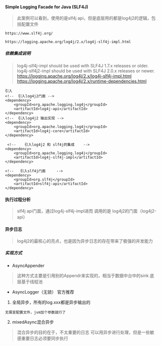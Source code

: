 #### Simple Logging Facade for Java (SLF4J)


> 此案例可以看到，使用的是slf4j api，但是底层用的都是log4j2的逻辑，包括配置文件

`https://www.slf4j.org/`

`
https://logging.apache.org/log4j/2.x/log4j-slf4j-impl.html
`

##### 依赖集成说明
> log4j-slf4j-impl should be used with SLF4J 1.7.x releases or older.  
log4j-slf4j2-impl should be used with SLF4J 2.0.x releases or newer.
> https://logging.apache.org/log4j/2.x/log4j-slf4j-impl.html
> https://logging.apache.org/log4j/2.x/runtime-dependencies.html
```
引入
<!--  引入log4j2门面 -->
<dependency>
    <groupId>org.apache.logging.log4j</groupId>
    <artifactId>log4j-api</artifactId>
</dependency>
<!--  引入log4j2 输出实现 -->
<dependency>
    <groupId>org.apache.logging.log4j</groupId>
    <artifactId>log4j-core</artifactId>
</dependency>

 <!--    引入log4j2 和 slf4j的集成    -->
<dependency>
    <groupId>org.apache.logging.log4j</groupId>
    <artifactId>log4j-slf4j-impl</artifactId>
</dependency>

<!--   引入slf4j门面     -->
<dependency>
    <groupId>org.slf4j</groupId>
    <artifactId>slf4j-api</artifactId>
</dependency>

```

#### 执行过程分析
> slf4j api门面，通过log4j-slf4j-impl进而 调用的是 log4j2的门面（log4j2-api）


#### 异步日志
> log4j2的最核心的亮点，也是因为异步日志的存在带来了极强的并发能力

##### 实现方式
- AsyncAppender
> 这种方式主要是引用别的Appendr来实现的，相当于数据中台中的sink
底层基于线程池
- AsyncLogger（无锁） 官方推荐
1. 全局异步，所有的log.xxx都是异步输出的
```
无需变配置文件，jvm加个参数就行了
```
2. mixedAsync混合异步
> 混合异步的目的在于，不太重要的日志 可以用异步进行处理，但是一些敏感重要日志必须要同步执行
